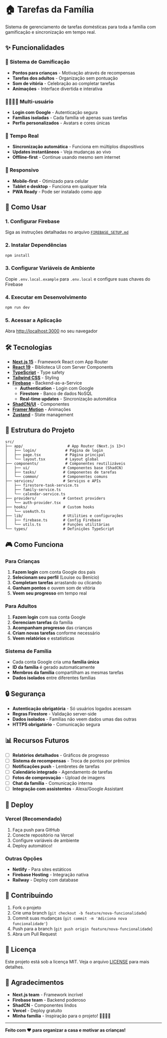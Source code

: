 # 🏠 Tarefas da Família

Sistema de gerenciamento de tarefas domésticas para toda a família com gamificação e sincronização em tempo real.

## ✨ Funcionalidades

### 🎯 **Sistema de Gamificação**
- **Pontos para crianças** - Motivação através de recompensas
- **Tarefas dos adultos** - Organização sem pontuação
- **Som de vitória** - Celebração ao completar tarefas
- **Animações** - Interface divertida e interativa

### 👨‍👩‍👧‍👦 **Multi-usuário**
- **Login com Google** - Autenticação segura
- **Famílias isoladas** - Cada família vê apenas suas tarefas
- **Perfis personalizados** - Avatars e cores únicas

### 🔄 **Tempo Real**
- **Sincronização automática** - Funciona em múltiplos dispositivos
- **Updates instantâneos** - Veja mudanças ao vivo
- **Offline-first** - Continue usando mesmo sem internet

### 📱 **Responsivo**
- **Mobile-first** - Otimizado para celular
- **Tablet e desktop** - Funciona em qualquer tela
- **PWA Ready** - Pode ser instalado como app

## 🚀 Como Usar

### 1. **Configurar Firebase**
Siga as instruções detalhadas no arquivo [`FIREBASE_SETUP.md`](./FIREBASE_SETUP.md)

### 2. **Instalar Dependências**
```bash
npm install
```

### 3. **Configurar Variáveis de Ambiente**
Copie `.env.local.example` para `.env.local` e configure suas chaves do Firebase

### 4. **Executar em Desenvolvimento**
```bash
npm run dev
```

### 5. **Acessar a Aplicação**
Abra [http://localhost:3000](http://localhost:3000) no seu navegador

## 🛠️ Tecnologias

- **[Next.js 15](https://nextjs.org)** - Framework React com App Router
- **[React 19](https://react.dev)** - Biblioteca UI com Server Components
- **[TypeScript](https://typescriptlang.org)** - Type safety
- **[Tailwind CSS](https://tailwindcss.com)** - Styling
- **[Firebase](https://firebase.google.com)** - Backend-as-a-Service
  - **Authentication** - Login com Google
  - **Firestore** - Banco de dados NoSQL
  - **Real-time updates** - Sincronização automática
- **[ShadCN/UI](https://ui.shadcn.com)** - Componentes
- **[Framer Motion](https://framer.com/motion)** - Animações
- **[Zustand](https://zustand-demo.pmnd.rs)** - State management

## 📁 Estrutura do Projeto

```
src/
├── app/                    # App Router (Next.js 13+)
│   ├── login/             # Página de login
│   ├── page.tsx           # Página principal
│   └── layout.tsx         # Layout global
├── components/            # Componentes reutilizáveis
│   ├── ui/               # Componentes base (ShadCN)
│   ├── tasks/            # Componentes de tarefas
│   └── common/           # Componentes comuns
├── services/             # Serviços e APIs
│   ├── firestore-task-service.ts
│   ├── family-service.ts
│   └── calendar-service.ts
├── providers/            # Context providers
│   └── auth-provider.tsx
├── hooks/                # Custom hooks
│   └── useAuth.ts
├── lib/                  # Utilities e configurações
│   ├── firebase.ts       # Config Firebase
│   └── utils.ts          # Funções utilitárias
└── types/                # Definições TypeScript
```

## 🎮 Como Funciona

### **Para Crianças**
1. **Fazem login** com conta Google dos pais
2. **Selecionam seu perfil** (Louise ou Benício)
3. **Completam tarefas** arrastando ou clicando
4. **Ganham pontos** e ouvem som de vitória
5. **Veem seu progresso** em tempo real

### **Para Adultos**
1. **Fazem login** com sua conta Google
2. **Gerenciam tarefas** da família
3. **Acompanham progresso** das crianças
4. **Criam novas tarefas** conforme necessário
5. **Veem relatórios** e estatísticas

### **Sistema de Família**
- Cada conta Google cria uma **família única**
- **ID da família** é gerado automaticamente
- **Membros da família** compartilham as mesmas tarefas
- **Dados isolados** entre diferentes famílias

## 🔒 Segurança

- **Autenticação obrigatória** - Só usuários logados acessam
- **Regras Firestore** - Validação server-side
- **Dados isolados** - Famílias não veem dados umas das outras
- **HTTPS obrigatório** - Comunicação segura

## 📊 Recursos Futuros

- [ ] **Relatórios detalhados** - Gráficos de progresso
- [ ] **Sistema de recompensas** - Troca de pontos por prêmios
- [ ] **Notificações push** - Lembretes de tarefas
- [ ] **Calendário integrado** - Agendamento de tarefas
- [ ] **Fotos de comprovação** - Upload de imagens
- [ ] **Chat da família** - Comunicação interna
- [ ] **Integração com assistentes** - Alexa/Google Assistant

## 🚀 Deploy

### **Vercel (Recomendado)**
1. Faça push para GitHub
2. Conecte repositório na Vercel
3. Configure variáveis de ambiente
4. Deploy automático!

### **Outras Opções**
- **Netlify** - Para sites estáticos
- **Firebase Hosting** - Integração nativa
- **Railway** - Deploy com database

## 🤝 Contribuindo

1. Fork o projeto
2. Crie uma branch (`git checkout -b feature/nova-funcionalidade`)
3. Commit suas mudanças (`git commit -m 'Adiciona nova funcionalidade'`)
4. Push para a branch (`git push origin feature/nova-funcionalidade`)
5. Abra um Pull Request

## 📝 Licença

Este projeto está sob a licença MIT. Veja o arquivo [LICENSE](LICENSE) para mais detalhes.

## 💝 Agradecimentos

- **Next.js team** - Framework incrível
- **Firebase team** - Backend poderoso
- **ShadCN** - Componentes lindos
- **Vercel** - Deploy gratuito
- **Minha família** - Inspiração para o projeto! 👨‍👩‍👧‍👦

---

**Feito com ❤️ para organizar a casa e motivar as crianças!**
